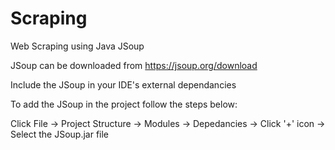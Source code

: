 # Scraping
Web Scraping using Java JSoup

JSoup can be downloaded from https://jsoup.org/download

Include the JSoup in your IDE's external dependancies

To add the JSoup in the project follow the steps below:

Click File -> Project Structure -> Modules -> Depedancies -> Click '+' icon -> Select the JSoup.jar file 

